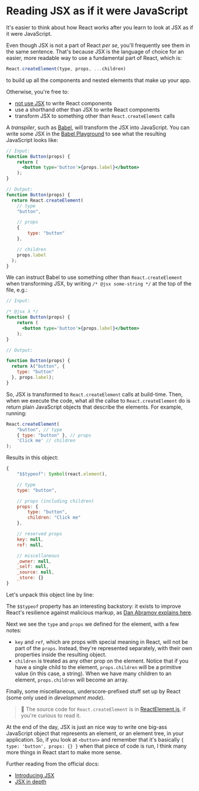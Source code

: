 # Reading JSX as if it were JavaScript

It's easier to think about how React works after you learn to look at JSX as if it were JavaScript.

Even though JSX is not a part of React _per se_, you'll frequently see them in the same sentence. That's because JSX is the language of choice for an easier, more readable way to use a fundamental part of React, which is:

```js
React.createElement(type, props, ...children)
```

to build up all the components and nested elements that make up your app.

Otherwise, you're free to:

* [not use JSX][react-without-jsx] to write React components
* use a shorthand other than JSX to write React components
* transform JSX to something other than `React.createElement` calls

A _transpiler_, such as [Babel](https://babeljs.io/), will transform the JSX into JavaScript. You can write some JSX in the [Babel Playground][babel-playground] to see what the resulting JavaScript looks like:

```jsx
// Input:
function Button(props) {
	return (
      <button type='button'>{props.label}</button>
    );
}

// Output:
function Button(props) {
  return React.createElement(
  	// type
  	"button", 

  	// props
  	{
    	type: "button"
  	}, 

  	// children
  	props.label
  );
}
```

We can instruct Babel to use something other than `React.createElement` when transforming JSX, by writing `/* @jsx some-string */` at the top of the file, e.g.:

```jsx
// Input:

/* @jsx λ */
function Button(props) {
	return (
      <button type='button'>{props.label}</button>
    );
}

// Output:

function Button(props) {
  return λ("button", {
    type: "button"
  }, props.label);
}
```

So, JSX is transformed to `React.createElement` calls at build-time. Then, when we execute the code, what all the callse to `React.createElement` do is return plain JavaScript objects that describe the elements. For example, running:

```js
React.createElement(
	"button", // type
	{ type: "button" }, // props
	'Click me' // children
);
```

Results in this object:

```js
{
	"$$typeof": Symbol(react.element),

	// type
  	type: "button",

  	// props (including children)
	props: {
		type: "button",
		children: "Click me"
	},

	// reserved props
	key: null,
	ref: null,

	// miscellaneous
	_owner: null,
	_self: null,
	_source: null,
	_store: {}
}
```

Let's unpack this object line by line:

The `$$typeof` property has an interesting backstory: it exists to improve React's resilience against malicious markup, as [Dan Abramov explains here](https://overreacted.io/why-do-react-elements-have-typeof-property/).

Next we see the `type` and `props` we defined for the element, with a few notes:

* `key` and `ref`, which are props with special meaning in React, will not be part of the `props`. Instead, they're represented separately, with their own properties inside the resulting object.
* `children` is treated as any other prop on the element. Notice that if you have a single child to the element, `props.children` will be a primitive value (in this case, a string). When we have many children to an element, `props.children` will become an array.

Finally, some miscellaneous, underscore-prefixed stuff set up by React (some only used in _development mode_).

> 📖 The source code for `React.createElement` is in [ReactElement.js](https://github.com/facebook/react/blob/master/packages/react/src/ReactElement.js), if you're curious to read it.

At the end of the day, JSX is just an nice way to write one big-ass JavaScript object that represents an element, or an element tree, in your application. So, if you look at `<button>` and remember that it's basically `{ type: 'button', props: {} }` when that piece of code is run, I think many more things in React start to make more sense.

Further reading from the official docs:

* [Introducing JSX][introducing-jsx]
* [JSX in depth][jsx-in-depth]

[wtf-is-jsx]: https://jasonformat.com/wtf-is-jsx/
[introducing-jsx]: https://reactjs.org/docs/introducing-jsx.html
[jsx-in-depth]: https://reactjs.org/docs/jsx-in-depth.html
[react-without-jsx]: https://reactjs.org/docs/react-without-jsx.html
[babel-playground]: https://babeljs.io/repl/#?presets=react&code_lz=GYVwdgxgLglg9mABACwKYBt1wBQEpEDeAUIogE6pQhlIA8AJjAG4B8AEhlogO5xnr0AhLQD0jVgG4iAXyJA
